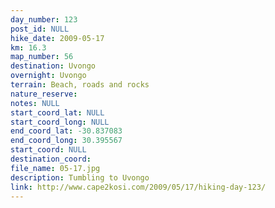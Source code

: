 ```yaml
---
day_number: 123
post_id: NULL
hike_date: 2009-05-17
km: 16.3
map_number: 56
destination: Uvongo
overnight: Uvongo
terrain: Beach, roads and rocks
nature_reserve: 
notes: NULL
start_coord_lat: NULL
start_coord_long: NULL
end_coord_lat: -30.837083
end_coord_long: 30.395567
start_coord: NULL
destination_coord: 
file_name: 05-17.jpg
description: Tumbling to Uvongo
link: http://www.cape2kosi.com/2009/05/17/hiking-day-123/
---
```

